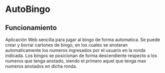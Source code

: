 # AutoBingo

## Funcionamiento
Aplicación Web sencilla para jugar al bingo de forma automatica.
Se puede crear y borrar cartones de bingo, en los cuales se anotaran automaticamente los numeros ingresados por el usuario en la ronda indicada. Los bingos se posicionan de forma descendiente respecto a los numeros que tenga anotado, siendo el primero aquel que tenga mas numeros anotados en dicha ronda.
